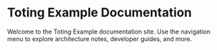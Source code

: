 # Toting Example Documentation

Welcome to the Toting Example documentation site. Use the navigation menu to explore architecture notes, developer guides, and more.
